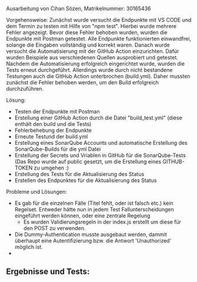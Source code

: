 Ausarbeitung von Cihan Sözen, Matrikelnummer: 30165436

Vorgehensweise:
Zunächst wurde versucht die Endpunkte mit VS CODE und dem Termin zu testen mit Hilfe von "npm test". 
Hierbei wurde mehrere Fehler angezeigt. Bevor diese Fehler behoben wurden, wurden die Endpunkte mit Postman getestet. Alle Endpunkte funktionierten einwandfrei, solange die Eingaben vollständig und korrekt waren. Danach wurde versucht die Automatisierung mit der GitHub Action einzurichten. Dafür wurden Beispiele aus verschiedenen Quellen ausprobiert und getestet. Nachdem die Automatisierung erfolgreich eingerichtet wurde, wurden die Tests erneut durchgeführt. Allerdings wurde durch nicht bestandene Testungen auch die GitHub Action unterbrochen (build.yml). Daher mussten zunächst die Fehler behoben werden, um den Build erfolgreich durchzuführen. 

Lösung:
- Testen der Endpunkte mit Postman
- Erstellung einer GitHub Action durch die Datei "build_test.yml" (diese enthält den build und die Tests)
- Fehlerbehebung der Endpunkte
- Erneute Testund der build.yml
- Erstellung eines SonarQube Accounts und automatische Erstellung des SonarQube-Builds für die yml Datei
- Erstellung der Secrets und Vriablen in GitHub für die SonarQube-Tests (Das Repo wurde auf public gesetzt, um die Erstellung eines GITHUB-TOKEN zu umgehen :)
- Erstellung des Tests für die Aktualisierung des Status
- Erstellen des Endpunktes für die Aktualisierung des Status

Probleme und Lösungen:
- Es gab für die einzelnen Fälle (Titel fehlt, oder ist falsch etc.) kein Regelset. Entweder hätte nun in jedem Test Fallunterscheidungen eingeführt werden können, oder eine zentrale Regelung
    - Es wurden Validierungsregeln in der index.js erstellt um diese für den POST zu verwenden. 
- Die Dummy-Authentication musste ausgebaut werden, dammit überhaupt eine Autentifizierung bzw. die Antwort 'Unauthorized' möglich ist.
- 

Ergebnisse und Tests:
- 